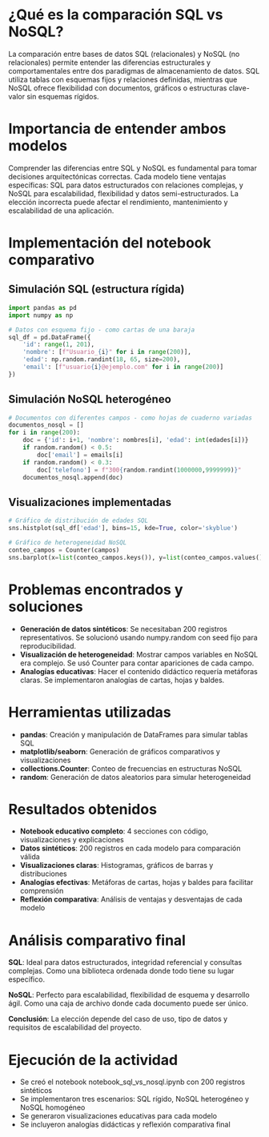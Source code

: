 # ¿Qué es la comparación SQL vs NoSQL?

La comparación entre bases de datos SQL (relacionales) y NoSQL (no relacionales) permite entender las diferencias estructurales y comportamentales entre dos paradigmas de almacenamiento de datos. SQL utiliza tablas con esquemas fijos y relaciones definidas, mientras que NoSQL ofrece flexibilidad con documentos, gráficos o estructuras clave-valor sin esquemas rígidos.

# Importancia de entender ambos modelos

Comprender las diferencias entre SQL y NoSQL es fundamental para tomar decisiones arquitectónicas correctas. Cada modelo tiene ventajas específicas: SQL para datos estructurados con relaciones complejas, y NoSQL para escalabilidad, flexibilidad y datos semi-estructurados. La elección incorrecta puede afectar el rendimiento, mantenimiento y escalabilidad de una aplicación.

# Implementación del notebook comparativo

## Simulación SQL (estructura rígida)
```python
import pandas as pd
import numpy as np

# Datos con esquema fijo - como cartas de una baraja
sql_df = pd.DataFrame({
    'id': range(1, 201),
    'nombre': [f"Usuario_{i}" for i in range(200)],
    'edad': np.random.randint(18, 65, size=200),
    'email': [f"usuario{i}@ejemplo.com" for i in range(200)]
})
```

## Simulación NoSQL heterogéneo
```python
# Documentos con diferentes campos - como hojas de cuaderno variadas
documentos_nosql = []
for i in range(200):
    doc = {'id': i+1, 'nombre': nombres[i], 'edad': int(edades[i])}
    if random.random() < 0.5:
        doc['email'] = emails[i]
    if random.random() < 0.3:
        doc['telefono'] = f"300{random.randint(1000000,9999999)}"
    documentos_nosql.append(doc)
```

## Visualizaciones implementadas
```python
# Gráfico de distribución de edades SQL
sns.histplot(sql_df['edad'], bins=15, kde=True, color='skyblue')

# Gráfico de heterogeneidad NoSQL
conteo_campos = Counter(campos)
sns.barplot(x=list(conteo_campos.keys()), y=list(conteo_campos.values()))
```

# Problemas encontrados y soluciones

- **Generación de datos sintéticos**: Se necesitaban 200 registros representativos. Se solucionó usando numpy.random con seed fijo para reproducibilidad.
- **Visualización de heterogeneidad**: Mostrar campos variables en NoSQL era complejo. Se usó Counter para contar apariciones de cada campo.
- **Analogías educativas**: Hacer el contenido didáctico requería metáforas claras. Se implementaron analogías de cartas, hojas y baldes.

# Herramientas utilizadas

- **pandas**: Creación y manipulación de DataFrames para simular tablas SQL
- **matplotlib/seaborn**: Generación de gráficos comparativos y visualizaciones
- **collections.Counter**: Conteo de frecuencias en estructuras NoSQL
- **random**: Generación de datos aleatorios para simular heterogeneidad

# Resultados obtenidos

- **Notebook educativo completo**: 4 secciones con código, visualizaciones y explicaciones
- **Datos sintéticos**: 200 registros en cada modelo para comparación válida  
- **Visualizaciones claras**: Histogramas, gráficos de barras y distribuciones
- **Analogías efectivas**: Metáforas de cartas, hojas y baldes para facilitar comprensión
- **Reflexión comparativa**: Análisis de ventajas y desventajas de cada modelo

# Análisis comparativo final

**SQL**: Ideal para datos estructurados, integridad referencial y consultas complejas. Como una biblioteca ordenada donde todo tiene su lugar específico.

**NoSQL**: Perfecto para escalabilidad, flexibilidad de esquema y desarrollo ágil. Como una caja de archivo donde cada documento puede ser único.

**Conclusión**: La elección depende del caso de uso, tipo de datos y requisitos de escalabilidad del proyecto.

# Ejecución de la actividad

- Se creó el notebook notebook_sql_vs_nosql.ipynb con 200 registros sintéticos
- Se implementaron tres escenarios: SQL rígido, NoSQL heterogéneo y NoSQL homogéneo  
- Se generaron visualizaciones educativas para cada modelo
- Se incluyeron analogías didácticas y reflexión comparativa final